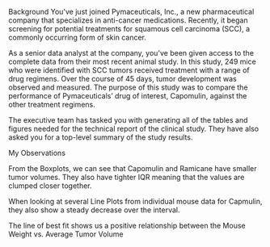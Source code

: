 Background
You've just joined Pymaceuticals, Inc., a new pharmaceutical company that specializes in anti-cancer medications. Recently, it began screening for potential treatments for squamous cell carcinoma (SCC), a commonly occurring form of skin cancer.

As a senior data analyst at the company, you've been given access to the complete data from their most recent animal study. In this study, 249 mice who were identified with SCC tumors received treatment with a range of drug regimens. Over the course of 45 days, tumor development was observed and measured. The purpose of this study was to compare the performance of Pymaceuticals’ drug of interest, Capomulin, against the other treatment regimens.

The executive team has tasked you with generating all of the tables and figures needed for the technical report of the clinical study. They have also asked you for a top-level summary of the study results.

My Observations

From the Boxplots, we can see that Capomulin and Ramicane have smaller tumor volumes. They also have tighter IQR meaning that the values are clumped closer together.

When looking at several Line Plots from individual mouse data for Capmulin, they also show a steady decrease over the interval.

The line of best fit shows us a positive relationship between the Mouse Weight vs. Average Tumor Volume


